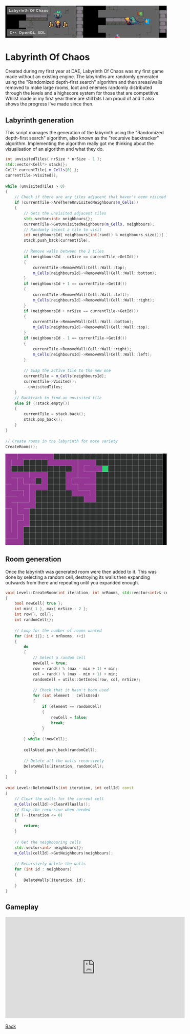 ![Labyrinth Of Chaos](../banners/LabyrinthOfChaos.png)
# Labyrinth Of Chaos
Created during my first year at DAE, Labyrinth Of Chaos was my first game made without an existing engine. The labyrinths are randomly generated using the "Randomized depth-first search" algorithm and then areas/walls removed to make large rooms, loot and enemies randomly distributed through the levels and a highscore system for those that are competitive. Whilst made in my first year there are still bits I am proud of and it also shows the progress I've made since then.

## Labyrinth generation
This script manages the generation of the labyrinth using the "Randomized depth-first search" algorithm, also known as the "recursive backtracker" algorithm. Implementing the algorithm really got me thinking about the visualisation of an algorithm and what they do.

```c++
int unvisitedTiles{ nrSize * nrSize - 1 };
std::vector<Cell*> stack{};
Cell* currentTile{ m_Cells[0] };
currentTile->Visited();

while (unvisitedTiles > 0)
{
    // Check if there are any tiles adjacent that haven't been visited
    if (currentTile->AreThereUnvisitedNeighbours(m_Cells))
    {
        // Gets the unvisited adjacent tiles
        std::vector<int> neighbours{};
        currentTile->GetUnvisitedNeighbours(m_Cells, neighbours);
        // Randomly select a tile to visit
        int neighboursId{ neighbours[int(rand() % neighbours.size())] };
        stack.push_back(currentTile);

        // Remove walls between the 2 tiles
        if (neighboursId - nrSize == currentTile->GetId())
        {
            currentTile->RemoveWall(Cell::Wall::top);
            m_Cells[neighboursId]->RemoveWall(Cell::Wall::bottom);
        }
        if (neighboursId + 1 == currentTile->GetId())
        {
            currentTile->RemoveWall(Cell::Wall::left);
            m_Cells[neighboursId]->RemoveWall(Cell::Wall::right);
        }
        if (neighboursId + nrSize == currentTile->GetId())
        {
            currentTile->RemoveWall(Cell::Wall::bottom);
            m_Cells[neighboursId]->RemoveWall(Cell::Wall::top);
        }
        if (neighboursId - 1 == currentTile->GetId())
        {
            currentTile->RemoveWall(Cell::Wall::right);
            m_Cells[neighboursId]->RemoveWall(Cell::Wall::left);
        }

        // Swap the active tile to the new one
        currentTile = m_Cells[neighboursId];
        currentTile->Visited();
        --unvisitedTiles;
    }
    // Backtrack to find an unvisited tile
    else if (!stack.empty())
    {
        currentTile = stack.back();
        stack.pop_back();
    }
}

// Create rooms in the labyrinth for more variety
CreateRooms();
```

![Labyrinth Generation](images/LabyrinthOfChaos_Image1.gif)

## Room generation
Once the labyrinth was generated room were then added to it. This was done by selecting a random cell, destroying its walls then expanding outwards from there and repeating until you expanded enough.

```c++
void Level::CreateRoom(int iteration, int nrRooms, std::vector<int>& cellsUsed) const
{
	bool newCell{ true };
	int min{ 1 }, max{ nrSize - 2 };
	int row{}, col{};
	int randomCell{};

	// Loop for the number of rooms wanted
	for (int i{}; i < nrRooms; ++i)
	{
		do
		{
			// Select a random cell
			newCell = true;
			row = rand() % (max - min + 1) + min;
			col = rand() % (max - min + 1) + min;
			randomCell = utils::GetIndex(row, col, nrSize);

			// Check that it hasn't been used
			for (int element : cellsUsed)
			{
				if (element == randomCell)
				{
					newCell = false;
					break;
				}
			}
		} while (!newCell);

		cellsUsed.push_back(randomCell);

		// Delete all the walls recursively 
		DeleteWalls(iteration, randomCell);
	}
}

void Level::DeleteWalls(int iteration, int cellId) const
{
	// Clear the walls for the current cell
	m_Cells[cellId]->ClearAllWalls();
	// Stop the recursive when needed
	if (--iteration <= 0)
	{
		return;
	}

	// Get the neighbouring cells
	std::vector<int> neighbours{};
	m_Cells[cellId]->GetNeighbours(neighbours);

	// Recursively delete the walls
	for (int id : neighbours)
	{
		DeleteWalls(iteration, id);
	}
}
```
## Gameplay
<iframe width="560" height="315" src="https://www.youtube.com/embed/kl699b-OKXI" frameborder="0" allowfullscreen></iframe>

[Back](../index.html)
